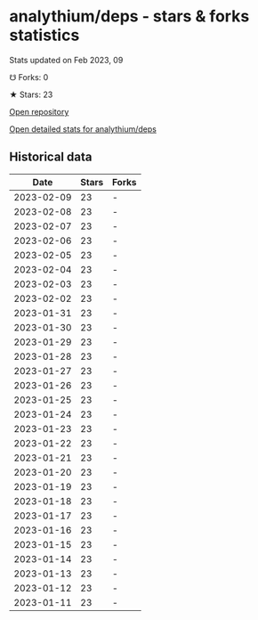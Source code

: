 # analythium/deps - stars & forks statistics

Stats updated on Feb 2023, 09

☋ Forks: 0

★ Stars: 23

[Open repository](https://github.com/analythium/deps)

[Open detailed stats for analythium/deps](https://reviewgithub.com/rep/analythium/deps)

## Historical data
| Date | Stars | Forks |
|------|-------|-------|
| 2023-02-09 | 23 | - | 
| 2023-02-08 | 23 | - | 
| 2023-02-07 | 23 | - | 
| 2023-02-06 | 23 | - | 
| 2023-02-05 | 23 | - | 
| 2023-02-04 | 23 | - | 
| 2023-02-03 | 23 | - | 
| 2023-02-02 | 23 | - | 
| 2023-01-31 | 23 | - | 
| 2023-01-30 | 23 | - | 
| 2023-01-29 | 23 | - | 
| 2023-01-28 | 23 | - | 
| 2023-01-27 | 23 | - | 
| 2023-01-26 | 23 | - | 
| 2023-01-25 | 23 | - | 
| 2023-01-24 | 23 | - | 
| 2023-01-23 | 23 | - | 
| 2023-01-22 | 23 | - | 
| 2023-01-21 | 23 | - | 
| 2023-01-20 | 23 | - | 
| 2023-01-19 | 23 | - | 
| 2023-01-18 | 23 | - | 
| 2023-01-17 | 23 | - | 
| 2023-01-16 | 23 | - | 
| 2023-01-15 | 23 | - | 
| 2023-01-14 | 23 | - | 
| 2023-01-13 | 23 | - | 
| 2023-01-12 | 23 | - | 
| 2023-01-11 | 23 | - | 

